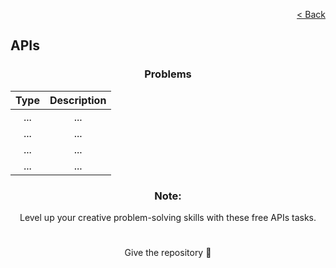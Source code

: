 <p align="right">
  <a href="./../home.md">< Back</a>
</p>

<h2>APIs</h2>

<h3 align="center">Problems</h3>

<div align="center">

| Type 	| Description	|
|:---:	|:---:	|
| ... 	| ...
| ... 	| ... 	|
| ... 	| ... 	|
| ... 	| ... 	|

</div>

<h3 align="center">Note:</h3>

<p align="center">Level up your creative problem-solving skills with these free APIs tasks.</p>

#

<p align="center">Give the repository 🌟<p>
